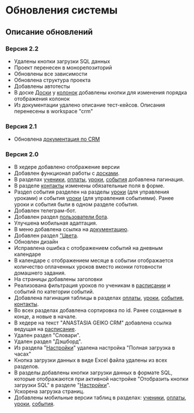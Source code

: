 # Обновления системы

## Описание обновлений

### Версия 2.2
- Удалены кнопки загрузки SQL данных
- Проект перенесен в монорепозиторий
- Обновлены все зависимости
- Обновлена структура проекта
- Добавлены автотесты
- В доске [Доски](/docs/board.html) у [колонок](/docs/board-columns.html) добавлены кнопки для изменения порядка отображения колонок
- Из документации удалено описание тест-кейсов. Описания перенесены в workspace "crm"

### Версия 2.1
- Обновлена [документация по CRM](https://docs.anastasia-geiko.ru/)

### Версия 2.0

- В хедере добавлено отображение версии
- Добавлен функционал работы с [досками](/docs/board.html).
- В разделах [ученики](/docs/student.html), [оплаты](/docs/payment.html), [уроки](/docs/lesson.html), [события](/docs/event.html) добавлена пагинация.
- В разделе [контакты](/docs/contact.html) изменены обязательные поля в форме.
- Раздел события разделен на разделы [уроки](/docs/lesson.html) (для управления уроками) и события [уроки](/docs/event.html) (для управления событиями). Ранее уроки и события были в одном разделе события.
- Добавлен телеграм-бот.
- Добавлен раздел [пользователи бота](/docs/telegram.html).
- Улучшена мобильная адаптация.
- В меню добавлена ссылка на [документацию](https://docs.anastasiageiko.ru).
- Добавлен раздел ["Цвета](/docs/color.html).
- Обновлен дизайн
- Исправлена ошибка с отображением событий на дневным календаре
- В календаре с отображением месяце в событии отображается количество оплаченных уроков вместо иконки готовности домашнего задания.
- На страницы добавлены заголовки
- Реализована фильтрация уроков по ученикам в [расписании](/docs/event-calendar.html) и событий по категории событий.
- Добавлена пагинация таблицы в разделах [оплаты](/docs/payment.html), [уроки](/docs/lesson.html), [события](/docs/event.html), [контакты](/docs/contact.html).
- Во всех разделах добавлена сортировка по id. Ранее созданные в конце, а новые в начале.
- В хедере на текст "ANASTASIA GEIKO CRM" добавлена ссылка ведущая на [расписание](/docs/event-calendar.html).
- Удален раздел "Словари".
- Удален раздел "Дэшборд".
- Из раздела "[Настройки](/docs/settings.html)" удалена настройка "Полная загрузка в часах"
- Кнопка загрузки данных в виде Excel файла удалены из всех разделов.
- В разделы добавлены кнопки загрузки данных в формате SQL, которые отображаются при активной настройке "Отобразить кнопки загрузки SQL" в разделе "[Настройки](/docs/settings.html)".
- Ускорена загрузка страниц.
- Добавлены мобильные версии таблиц в разделах: [ученики](/docs/student.html), [оплаты](/docs/payment.html), [уроки](/docs/lesson.html), [события](/docs/event.html).
